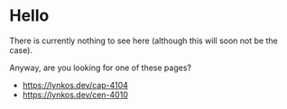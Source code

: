 # Hello
There is currently nothing to see here (although this will soon not be the case).

Anyway, are you looking for one of these pages?
* https://lynkos.dev/cap-4104
* https://lynkos.dev/cen-4010
